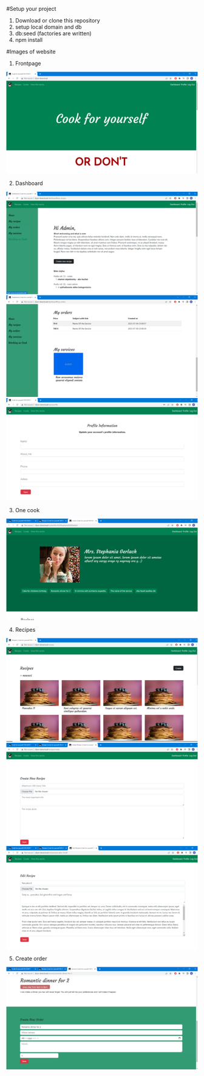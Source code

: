 #Setup your project
1) Download or clone this repository
2) setup local domain and db
3) db:seed (factories are written)
4) npm install

#Images of website

1) Frontpage

![Frontpage!](github_images/magnet.png)

2) Dashboard

![WelcomeAdmin!](github_images/admin.png)
![AdminSections!](github_images/admin2.png)
![AdminProfile!](github_images/admin3.png)

3) One cook

![OneCook!](github_images/cook.png)

4) Recipes

![Recipes!](github_images/recipes.png)
![CreateRecipe!](github_images/create-recipe.png)
![EditRecipe!](github_images/edit-recipe.png)

5) Create order

![CreateOrder!](github_images/order-create.png)